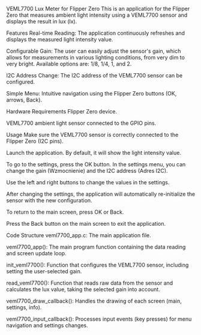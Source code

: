 VEML7700 Lux Meter for Flipper Zero
This is an application for the Flipper Zero that measures ambient light intensity using a VEML7700 sensor and displays the result in lux (lx).

Features
Real-time Reading: The application continuously refreshes and displays the measured light intensity value.

Configurable Gain: The user can easily adjust the sensor's gain, which allows for measurements in various lighting conditions, from very dim to very bright. Available options are: 1/8, 1/4, 1, and 2.

I2C Address Change: The I2C address of the VEML7700 sensor can be configured.

Simple Menu: Intuitive navigation using the Flipper Zero buttons (OK, arrows, Back).

Hardware Requirements
Flipper Zero device.

VEML7700 ambient light sensor connected to the GPIO pins.

Usage
Make sure the VEML7700 sensor is correctly connected to the Flipper Zero (I2C pins).

Launch the application. By default, it will show the light intensity value.

To go to the settings, press the OK button. In the settings menu, you can change the gain (Wzmocnienie) and the I2C address (Adres I2C).

Use the left and right buttons to change the values in the settings.

After changing the settings, the application will automatically re-initialize the sensor with the new configuration.

To return to the main screen, press OK or Back.

Press the Back button on the main screen to exit the application.

Code Structure
veml7700_app.c: The main application file.

veml7700_app(): The main program function containing the data reading and screen update loop.

init_veml7700(): Function that configures the VEML7700 sensor, including setting the user-selected gain.

read_veml7700(): Function that reads raw data from the sensor and calculates the lux value, taking the selected gain into account.

veml7700_draw_callback(): Handles the drawing of each screen (main, settings, info).

veml7700_input_callback(): Processes input events (key presses) for menu navigation and settings changes.